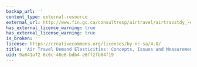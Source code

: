 ```yaml
---
backup_url: ''
content_type: external-resource
external_url: http://www.fin.gc.ca/consultresp/airtravel/airtravstdy_-eng.asp
has_external_licence_warning: true
has_external_license_warning: true
is_broken: ''
license: https://creativecommons.org/licenses/by-nc-sa/4.0/
title: 'Air Travel Demand Elasticities: Concepts, Issues and Measurement: Final Report'
uid: 9a641a72-6c6c-46e6-bdb4-e6ff2fb04f19
---
```

